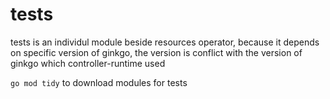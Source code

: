 # tests

tests is an individul module beside resources operator, because it depends on specific version of ginkgo, the version is conflict with the version of ginkgo which controller-runtime used


`go mod tidy` to download modules for tests
